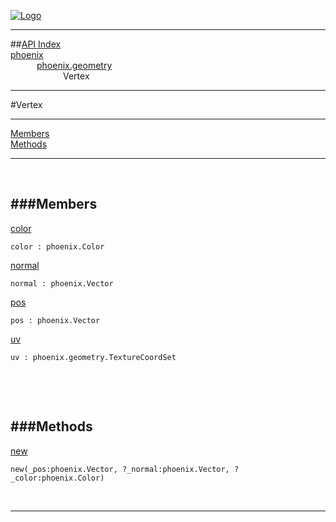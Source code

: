 
[![Logo](../../../images/logo.png)](../../../index.html)

---


##[API Index](../../../api/index.html#phoenix.geometry)   
[phoenix](../)     
&emsp;&emsp;&emsp;[phoenix.geometry](./)   
&emsp;&emsp;&emsp;&emsp;&emsp;&emsp;Vertex

---

#Vertex


---


[Members](#Members)   
[Methods](#Methods)   


---

&nbsp;   

<a class="lift" name="Members" ></a>
###Members   
---
<a class="lift" name="color" href="#color">color</a>



`color : phoenix.Color`

<span class="small_desc_flat">  </span>   

<a class="lift" name="normal" href="#normal">normal</a>



`normal : phoenix.Vector`

<span class="small_desc_flat">  </span>   

<a class="lift" name="pos" href="#pos">pos</a>



`pos : phoenix.Vector`

<span class="small_desc_flat">  </span>   

<a class="lift" name="uv" href="#uv">uv</a>



`uv : phoenix.geometry.TextureCoordSet`

<span class="small_desc_flat">  </span>   

&nbsp;   

&nbsp;   

<a class="lift" name="Methods" ></a>
###Methods   
---
<a class="lift" name="new" href="#new">new</a>



`new(_pos:phoenix.Vector, ?_normal:phoenix.Vector, ?_color:phoenix.Color) `

<span class="small_desc_flat">  </span>   



&nbsp;
&nbsp;
&nbsp;

---  


&nbsp;   
&nbsp;   